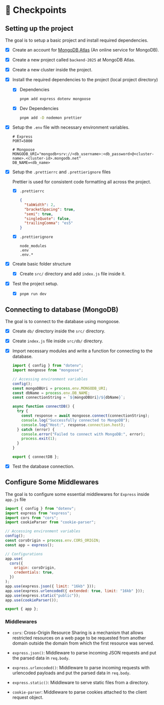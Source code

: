 # 🎯 Checkpoints

## Setting up the project

The goal is to setup a basic project and install required dependencies.

- [x] Create an account for [MongoDB Atlas](https://cloud.mongodb.com/) (An online service for MongoDB).

- [x] Create a new project called `backend-2025` at MongoDB Atlas.

- [x] Create a new cluster inside the project.

- [x] Install the required dependencies to the project (local project directory)

  - [x] Dependencies

    ```sh
    pnpm add express dotenv mongoose
    ```

  - [x] Dev Dependencies

    ```sh
    pnpm add -D nodemon prettier
    ```

- [x] Setup the `.env` file with necessary environment variables.

  ```
  # Express
  PORT=5000

  # Mongoose
  MONGODB_URI="mongodb+srv://<db_username>:<db_password>@<cluster-name>.<cluster-id>.mongodb.net"
  DB_NAME=<db_name>
  ```

- [x] Setup the `.prettierrc` and `.prettierignore` files

  Prettier is used for consistent code formatting all across the project.

  - [x] `.prettierrc`

    ```json
    {
      "tabWidth": 2,
      "bracketSpacing": true,
      "semi": true,
      "singleQuote": false,
      "trailingComma": "es5"
    }
    ```

  - [x] `.prettierignore`

    ```
    node_modules
    .env
    .env.*
    ```

- [x] Create basic folder structure

  - [x] Create `src/` directory and add `index.js` file inside it.

- [x] Test the project setup.

  - [x] `pnpm run dev`

## Connecting to database (MongoDB)

The goal is to connect to the database using mongoose.

- [x] Create `db/` directory inside the `src/` directory.

- [x] Create `index.js` file inside `src/db/` directory.

- [x] Import necessary modules and write a function for connecting to the database.

  ```js
  import { config } from "dotenv";
  import mongoose from "mongoose";

  // Accessing environment variables
  config();
  const mongoDBUri = process.env.MONGODB_URI;
  const dbName = process.env.DB_NAME;
  const connectionString = `${mongoDBUri}/${dbName}`;

  async function connectDB() {
    try {
      const response = await mongoose.connect(connectionString);
      console.log("Successfully connected to MongoDB");
      console.log("Host:", response.connection.host);
    } catch (error) {
      console.error("Failed to connect with MongoDB:", error);
      process.exit(1);
    }
  }

  export { connectDB };
  ```

- [x] Test the database connection.

## Configure Some Middlewares

The goal is to configure some essential middlewares for `Express` inside `app.js` file

```js
import { config } from "dotenv";
import express from "express";
import cors from "cors";
import cookieParser from "cookie-parser";

// Accessing environment variables
config();
const corsOrigin = process.env.CORS_ORIGIN;
const app = express();

// Configurations
app.use(
  cors({
    origin: corsOrigin,
    credentials: true,
  })
);
app.use(express.json({ limit: "16kb" }));
app.use(express.urlencoded({ extended: true, limit: "16kb" }));
app.use(express.static("public"));
app.use(cookieParser());

export { app };
```

### Middlewares

- `cors`: Cross-Origin Resource Sharing is a mechanism that allows restricted resources on a web page to be requested from another domain outside the domain from which the first resource was served.

- `express.json()`: Middleware to parse incoming JSON requests and put the parsed data in `req.body`.

- `express.urlencoded()`: Middleware to parse incoming requests with urlencoded payloads and put the parsed data in `req.body`.

- `express.static()`: Middleware to serve static files from a directory.

- `cookie-parser`: Middleware to parse cookies attached to the client request object.
